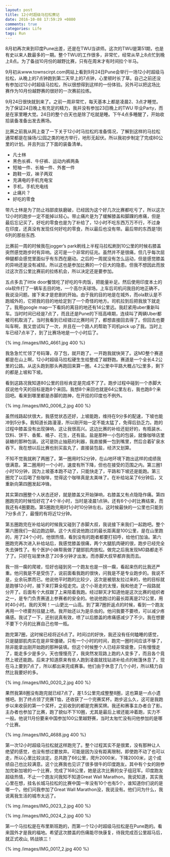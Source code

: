```yaml
---
layout: post
title: 12小时超级马拉松赛记
date: 2016-10-08 17:59:29 +0800
comments: true
categories: Life
tags: Run
---
```


8月初再次来到印度Pune出差，还是在TWU当讲师。这次的TWU是第51期，也是有史以来人数最多的一期。整个TWU的工作很多，非常忙，经常从早上8点忙到晚上8点。为了备战10月份的越野比赛，只有在周末才有时间拉个半马。

<!-- more -->

9月初从www.townscirpt.com网站上看到9月24日Pune会举行一场12小时超级马拉松，从晚上的7点钟跑到第二天早上的7点钟，心里顿时长了草。自己之前还没有参加过12小时超级马拉松，所以很想得到这样的一份体验。另外可以把这场比赛作为10月份越野赛的很好的一次赛前拉练。

9月24日很快就到来了。之前一周非常忙，每天基本上都是凌晨2、3点才睡觉。为了保证24日晚上有充足的精力，我并没有参加23日晚上的TWU 毕业Party，而是在家里睡大觉。24日的整个白天也是除了吃就是睡。下午4点多睡醒了，开始收拾装备准备出发去赛场。

比赛之前我从网上查了一下关于12小时马拉松的准备情况，了解到这样的马拉松通常都是在操场/公园之类的地方举行，地形无起伏。所以我初步制定了完成80公里的计划。并且列出了下面的装备清单。

- 凡士林
- 黑色长裤、牛仔裤、运动内裤两条
- 短袖一件、长袖一件、外套一件
- 跑鞋一双，袜子两双
- 充满电的手机充电宝
- 手机，手机充电线
- 止痛片？
- 好吃的零食

带凡士林是为了防止裆部皮肤磨破，已经因为这个好几次比赛都吃亏了，所以这次12小时的跑步一定不能掉以轻心。带止痛片是为了缓解膝盖和脚踝的疼痛，但是最后忘记买了。好吃的零食也是为了补给了，12小时不吃东西万万不行，不过身在印度，还真没有发现任何好吃的零食，所以最后也没有带。最后带的东西是1到6列的那些东西.

比赛前一周的时候我在jogger’s park刷线上半程马拉松刷到10公里的时候右膝盖突然感觉跑步时有异响。这可是一个非常的征兆。虽然并不是很痛，但几乎每次屈伸腿都会感觉里面似乎有东西在磨动。之后的一周就没有怎么运动，但是感觉膝盖的异响还是没有减轻。所以这也是参加比赛的一个巨大的隐患。但我不想因此而放过这次百公里比赛前的拉练机会，所以决定还是要参加。

五点多去了little door餐馆吃了好吃的牛肉饭，把能量补足。然后使用印度本土的ola软件打了一辆车去目的地，一个高尔夫球场。上车后司机问我目的地正确不，我说没问题。接下来才是悲剧的开始。由于我的目的地是在城外，而ola默认是不跑城外的，它把我的目的地给定到了一个奇怪的地方。司机拉到后把我放下就走了。我用google map一下看妈的离目的地还有14公里远。我赶紧用uber重新叫车。当时时间已经是7点了，而且还是Pune的下班高峰期，连续叫了两辆Uber都被司机取消了。当时我看到已经错过比赛时间了，都想直接回去得了。但回去也要叫车啊，我又尝试叫了一次，并且在一个路人的帮助下司机pick up了我。当时上车已经7点半了，到了比赛场地是一个小时后了。

{% img /images/IMG_4661.jpg 400 %}

我急急忙忙领了号码簿，存了包，就开跑了。一开跑我就快哭了。这MD整个赛道都是在山上啊，12小时超级马拉松硬生生给整成了越野跑。赛道是一个全长4.2公里的公路。从这头跑到那头再跑回来算一圈。4.2公里中平路大概占1公里多，剩下的都是上坡和下坡。

看到这路况我知道80公里的目标肯定是完成不了了。跑步过程中碰到一个赤脚大叔说他今天的目标是跑8个来回。我想8个来回也就是64公里左右，我也跑8个来回吧。看来到哪里都是赤脚的跑神，在开挂的印度也不例外。

{% img /images/IMG_0006_2.jpg 400 %}

虽然线路起伏很大，我感觉状态还好，上坡能跑，维持在9分多的配速，下坡也能冲到5分多。我知道长路漫漫，所以刚开始一定不能太猛了，免得后劲乏力。跑的过程中膝盖没有出现弹响，这让我很高兴。这边比赛的补给还挺好的，有瓶装水、饮料、饼干、香蕉、橘子、花生，还有盐。盐是那种一小包的包装，就像咖啡店里装糖的那种包装。这可是防止抽筋的利器，我直接撕一包到嘴里，然后合着矿泉水吞下。我在想以后比赛也别买盐丸了，直接装包盐，经济又划算。

不知不觉我就刷了两圈了。第一圈用时52分钟，在山地环境下跑出这样的成绩我很满意。第二圈用时一个小时，速度有所下降，但也在接受的范围之内。第三圈1小时10分钟，因为上坡基本跑不动了，只能快走了，平路和下坡还是能跑。第三圈完了以后喝了些咖啡，觉得这个咖啡真是太美味了。在补给站呆了6分钟后，又重新向第四圈发起冲锋。

其实第四圈整个人状态还好，就是膝盖又开始弹响，右膝盖又有点隐隐作痛。第四圈跑完的时候恰好花了4个半小时，当时是凌晨1点钟。还有6个小时比赛结束，而我还有4圈要跑。第5圈跑完用时1小时10分钟左右。这时候最快的一公里也只能到7分多点了，最慢的有将近12分钟。

第五圈跑完在补给站的时候我又碰到了赤脚大叔，我说接下来我们一起跑吧。整个第六圈我们一起边跑边聊。这个大叔说他跑过的最长距离是100公里，是在山里跑的，用了24个小时。他很热情，看到没有的跑者都要打招呼，给他们加油。第六圈跑完再次进入补给站后，我感觉膝盖很痛，两个大腿肌肉硬的很，跑步已经完全失去弹性了。有个医护小妹帮我做了腿部肌肉放松。做完之后我发现MD路都走不了了。只好在站里休息了20多分钟才出发。而赤脚大叔早都弃我而去。

我一拐一瘸的爬坡，恰好也碰到另一个跑友也是一拐一瘸，看起来伤的比我还严重。他问我是不是受伤了，说前面看我跑的很快，问我是不是专业跑步的。我说不是，业余玩票而已。他说他平时跑的比较少，这次是被朋友拉过来的，他的目标就是跑够12小时，接下来打算全程走完。这个小哥走的太慢，我和他走了一段路就分开了。后面有个大叔跟了上来陪着我跑。经过聊天才知道他是这次比赛的组织者之一，是专门负责赛道上参赛者的安全的。他说他跑过的最长距离是212公里，用时40小时。我的天啊！一山更比一山高。到了第7圈折返点的时候，看到一个跑友再用一个喷雾剂往腿上喷。我开始还以为是杀虫的。他问我要不要喷，可以减少疼痛感。我试了一下，还别说真有效，喷了以后膝盖的疼痛感减少了不少。我在想要不要下个月的比赛自己也带一瓶。

跑完第7圈，这时候已经将近6点了。时间过的好快，我还没有任何瞌睡的感觉，只是腿部肌肉实在是非常僵硬。只有一个小时的时间，跑完一圈时间应该不够了，除非能拿出刚开始跑的那种装填。但这个时候整个人已经非常疲惫，只有慢慢走了，能走多少是多少。天也慢慢亮了，我突然发现路上跑的人变多了，而且各个竟然上坡还能跑。后来才知道原来有些人跑到凌晨就找钻进补给点的帐篷休息了，现在马上要到7点了，所以都出来完成赛事。他们由于休息了几个小时，所以精力自然比我要好的多。

{% img /images/IMG_0020_2.jpg 400 %}

果然我第8圈没有跑完就已经7点了，差1.5公里完成整整8圈，这也算是一点小遗憾吧。到了终点领了完赛T恤，还收获了一个完赛奖杯。跑步这么久，这可是我跑步以来收获的第一个奖杯，之前收到的都是完赛奖牌。我还和赛事主办者合了影。主办者也参加了比赛，跑了貌似不下10圈，尤其是最后上坡还能冲着跑，实力不一般。他说11月份要来中国参加100公里越野赛，当时太匆忙没有问他参加的是哪个比赛。

{% img /images/IMG_4688.jpg 400 %}

第一次12小时超级马拉松就这样跑完了。整个过程其实不是很累，没有那种让人绝望的感觉，也没有想过要放弃。可能是因为没有距离限制，即使跑不动了也可以走，所以心里比较淡定。总共跑了66公里，爬升2000米，下降2000米，这个成绩自己也比较满意。这个比赛我也见识了很多很牛的印度跑友。其中有个女的刚参加完新加坡的一个比赛，完成了168公里，她是这次比赛的女子组冠军。印度跑友超级热情，不止一个跑友问我知不知道Great Wall Marathon。我说知道，其实我心里在想，挂名长城马拉松的比赛中国一年没有10个也有5个，谁知道你们说的是哪一个。他们问我参加了Great Wall Marathon没，我说没有。他们问为什么，我说离我生活的城市太远了。

{% img /images/IMG_0023_2.jpg 400 %}

{% img /images/IMG_0024_2.jpg 400 %}

第一个马拉松是在布里斯班跑的，而第一个12小时超级马拉松是在Pune跑的。看来国外才是我的福地。希望这次膝盖的伤痛能尽快康复，待我完成百公里超马后，就正式收山, 转战铁三！

{% img /images/IMG_0017_2.jpg 400 %}

